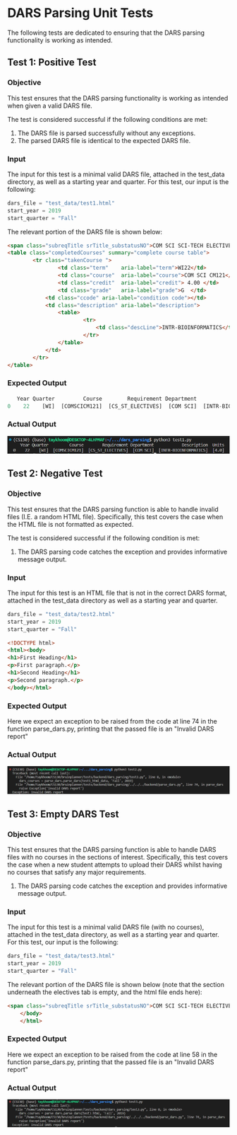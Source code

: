# DARS Parsing Unit Tests

The following tests are dedicated to ensuring that the DARS parsing functionality is working as intended.

## Test 1: Positive Test

### Objective
This test ensures that the DARS parsing functionality is working as intended when given a valid DARS file.

The test is considered successful if the following conditions are met:

1. The DARS file is parsed successfully without any exceptions.
2. The parsed DARS file is identical to the expected DARS file.

### Input
The input for this test is a minimal valid DARS file, attached in the test_data directory, as well as a starting year and quarter.
For this test, our input is the following:

```python
dars_file = "test_data/test1.html"
start_year = 2019
start_quarter = "Fall"
```


The relevant portion of the DARS file is shown below:

```HTML
<span class="subreqTitle srTitle_substatusNO">COM SCI SCI-TECH ELECTIVES</span>
<table class="completedCourses" summary="complete course table">
        <tr class="takenCourse ">
                <td class="term"	aria-label="term">WI22</td>
                <td class="course"	aria-label="course">COM SCI CM121</td>
                <td class="credit"	aria-label="credit"> 4.00 </td>
                <td class="grade"	aria-label="grade">G  </td>
            <td class="ccode" aria-label="condition code"></td>
            <td class="description" aria-label="description">
                <table>
                        <tr>
                            <td class="descLine">INTR-BIOINFORMATICS</td>
                        </tr>
                </table>
            </td>
        </tr>
</table> 
```

### Expected Output
```python
   Year Quarter         Course        Requirement Department            Description  Units
0    22    [WI]  [COMSCICM121]  [CS_ST_ELECTIVES]  [COM SCI]  [INTR-BIOINFORMATICS]  [4.0]
```
### Actual Output
![](./imgs/test1_out.png)

## Test 2: Negative Test

### Objective 
This test ensures that the DARS parsing function is able to handle invalid files (I.E. a random HTML file).
Specifically, this test covers the case when the HTML file is not formatted as expected.

The test is considered successful if the following condition is met:

1. The DARS parsing code catches the exception and provides informative message output.

### Input
The input for this test is an HTML file that is not in the correct DARS format, attached in the test_data directory as well as a starting year and quarter.

```python
dars_file = "test_data/test2.html"
start_year = 2019
start_quarter = "Fall"
```

```HTML
<!DOCTYPE html>
<html><body>
<h1>First Heading</h1>
<p>First paragraph.</p>
<h1>Second Heading</h1>
<p>Second paragraph.</p>
</body></html>
```
### Expected Output

Here we expect an exception to be raised from the code at line 74 in the function parse_dars.py, printing that the passed file is an "Invalid DARS report"

### Actual Output
![](./imgs/test2_out.png)

## Test 3: Empty DARS Test

### Objective
This test ensures that the DARS parsing function is able to handle DARS files with no courses in the sections of interest.
Specifically, this test covers the case when a new student attempts to upload their DARS whilst having no courses that satisfy any major requirements.

1. The DARS parsing code catches the exception and provides informative message output.

### Input
The input for this test is a minimal valid DARS file (with no courses), attached in the test_data directory, as well as a starting year and quarter.
For this test, our input is the following:

```python
dars_file = "test_data/test3.html"
start_year = 2019
start_quarter = "Fall"
```

The relevant portion of the DARS file is shown below (note that the section underneath the electives tab is empty, and the html file
ends here):

```HTML
<span class="subreqTitle srTitle_substatusNO">COM SCI SCI-TECH ELECTIVES</span>
	</body>
	</html>
```

### Expected Output
    
Here we expect an exception to be raised from the code at line 58 in the function parse_dars.py, printing that the passed file is an "Invalid DARS report"

### Actual Output
![](./imgs/test3_out.png)